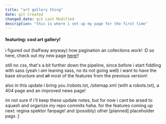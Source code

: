 ```yaml
---
title: "art gallery thing"
date: git Created
changed_date: git Last Modified
description: "this is where i set up my page for the first time"
---
```


#### featuring: cool art gallery!

i figured out (halfway anyway) how pagination an collections work! :D
so here, check out my new page [here!]({{url}}/art/)!

still no css, that's a bit further down the pipeline, since before i start fiddling with sass (yeah i *am* leaning sass, no its not going well) i want to have the base structure and ~~all~~ most of the features from the previous version!

also in this update i bring you /robots.txt, /sitemap.xml (with a robots.txt), a 404 page and an improved news page! 

im not sure if i'll keep these update notes, but for now i cant be arsed to squash and organize my repo commits haha. for the features coming up next: regina spektor fanpage! and (possibly) other [planned] placeholder pags :]